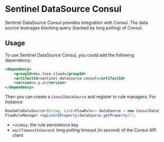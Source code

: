 # Sentinel DataSource Consul

Sentinel DataSource Consul provides integration with Consul. The data source leverages blocking query (backed by
long polling) of Consul.

## Usage

To use Sentinel DataSource Consul, you could add the following dependency:

```xml
<dependency>
    <groupId>dev.taie.cloud</groupId>
    <artifactId>sentinel-datasource-consul</artifactId>
    <version>x.y.z</version>
</dependency>

```

Then you can create a `ConsulDataSource` and register to rule managers.
For instance:

```java
ReadableDataSource<String, List<FlowRule>> dataSource = new ConsulDataSource<>(host, port, ruleKey, waitTimeoutInSecond, flowConfigParser);
FlowRuleManager.register2Property(dataSource.getProperty());
```

- `ruleKey`: the rule persistence key
- `waitTimeoutInSecond`: long polling timeout (in second) of the Consul API client

